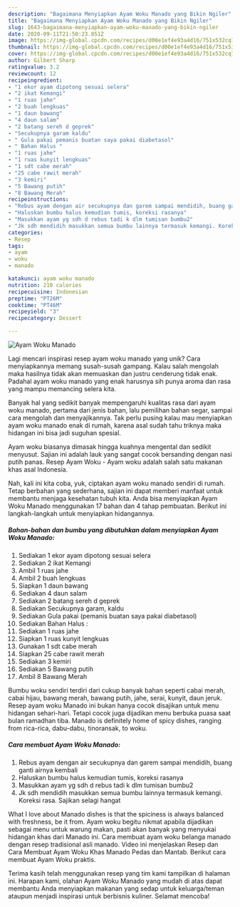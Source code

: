 ```yaml
---
description: "Bagaimana Menyiapkan Ayam Woku Manado yang Bikin Ngiler"
title: "Bagaimana Menyiapkan Ayam Woku Manado yang Bikin Ngiler"
slug: 1643-bagaimana-menyiapkan-ayam-woku-manado-yang-bikin-ngiler
date: 2020-09-11T21:50:23.851Z
image: https://img-global.cpcdn.com/recipes/d00e1ef4e93a4d16/751x532cq70/ayam-woku-manado-foto-resep-utama.jpg
thumbnail: https://img-global.cpcdn.com/recipes/d00e1ef4e93a4d16/751x532cq70/ayam-woku-manado-foto-resep-utama.jpg
cover: https://img-global.cpcdn.com/recipes/d00e1ef4e93a4d16/751x532cq70/ayam-woku-manado-foto-resep-utama.jpg
author: Gilbert Sharp
ratingvalue: 3.2
reviewcount: 12
recipeingredient:
- "1 ekor ayam dipotong sesuai selera"
- "2 ikat Kemangi"
- "1 ruas jahe"
- "2 buah lengkuas"
- "1 daun bawang"
- "4 daun salam"
- "2 batang sereh d geprek"
- "Secukupnya garam kaldu"
- " Gula pakai pemanis buatan saya pakai diabetasol"
- " Bahan Halus "
- "1 ruas jahe"
- "1 ruas kunyit lengkuas"
- "1 sdt cabe merah"
- "25 cabe rawit merah"
- "3 kemiri"
- "5 Bawang putih"
- "8 Bawang Merah"
recipeinstructions:
- "Rebus ayam dengan air secukupnya dan garem sampai mendidih, buang ganti airnya kembali"
- "Haluskan bumbu halus kemudian tumis, koreksi rasanya"
- "Masukkan ayam yg sdh d rebus tadi k dlm tumisan bumbu2"
- "Jk sdh mendidih masukkan semua bumbu lainnya termasuk kemangi. Koreksi rasa. Sajikan selagi hangat"
categories:
- Resep
tags:
- ayam
- woku
- manado

katakunci: ayam woku manado 
nutrition: 210 calories
recipecuisine: Indonesian
preptime: "PT26M"
cooktime: "PT46M"
recipeyield: "3"
recipecategory: Dessert

---
```



![Ayam Woku Manado](https://img-global.cpcdn.com/recipes/d00e1ef4e93a4d16/751x532cq70/ayam-woku-manado-foto-resep-utama.jpg)

Lagi mencari inspirasi resep ayam woku manado yang unik? Cara menyiapkannya memang susah-susah gampang. Kalau salah mengolah maka hasilnya tidak akan memuaskan dan justru cenderung tidak enak. Padahal ayam woku manado yang enak harusnya sih punya aroma dan rasa yang mampu memancing selera kita.

Banyak hal yang sedikit banyak mempengaruhi kualitas rasa dari ayam woku manado, pertama dari jenis bahan, lalu pemilihan bahan segar, sampai cara mengolah dan menyajikannya. Tak perlu pusing kalau mau menyiapkan ayam woku manado enak di rumah, karena asal sudah tahu triknya maka hidangan ini bisa jadi suguhan spesial.

Ayam woku biasanya dimasak hingga kuahnya mengental dan sedikit menyusut. Sajian ini adalah lauk yang sangat cocok bersanding dengan nasi putih panas. Resep Ayam Woku - Ayam woku adalah salah satu makanan khas asal Indonesia.


Nah, kali ini kita coba, yuk, ciptakan ayam woku manado sendiri di rumah. Tetap berbahan yang sederhana, sajian ini dapat memberi manfaat untuk membantu menjaga kesehatan tubuh kita. Anda bisa menyiapkan Ayam Woku Manado menggunakan 17 bahan dan 4 tahap pembuatan. Berikut ini langkah-langkah untuk menyiapkan hidangannya.

<!--inarticleads1-->

##### Bahan-bahan dan bumbu yang dibutuhkan dalam menyiapkan Ayam Woku Manado:

1. Sediakan 1 ekor ayam dipotong sesuai selera
1. Sediakan 2 ikat Kemangi
1. Ambil 1 ruas jahe
1. Ambil 2 buah lengkuas
1. Siapkan 1 daun bawang
1. Sediakan 4 daun salam
1. Sediakan 2 batang sereh d geprek
1. Sediakan Secukupnya garam, kaldu
1. Sediakan  Gula pakai (pemanis buatan saya pakai diabetasol)
1. Sediakan  Bahan Halus :
1. Sediakan 1 ruas jahe
1. Siapkan 1 ruas kunyit lengkuas
1. Gunakan 1 sdt cabe merah
1. Siapkan 25 cabe rawit merah
1. Sediakan 3 kemiri
1. Sediakan 5 Bawang putih
1. Ambil 8 Bawang Merah


Bumbu woku sendiri terdiri dari cukup banyak bahan seperti cabai merah, cabai hijau, bawang merah, bawang putih, jahe, serai, kunyit, daun jeruk. Resep ayam woku Manado ini bukan hanya cocok disajikan untuk menu hidangan sehari-hari. Tetapi cocok juga dijadikan menu berbuka puasa saat bulan ramadhan tiba. Manado is definitely home of spicy dishes, ranging from rica-rica, dabu-dabu, tinoransak, to woku. 

<!--inarticleads2-->

##### Cara membuat Ayam Woku Manado:

1. Rebus ayam dengan air secukupnya dan garem sampai mendidih, buang ganti airnya kembali
1. Haluskan bumbu halus kemudian tumis, koreksi rasanya
1. Masukkan ayam yg sdh d rebus tadi k dlm tumisan bumbu2
1. Jk sdh mendidih masukkan semua bumbu lainnya termasuk kemangi. Koreksi rasa. Sajikan selagi hangat


What I love about Manado dishes is that the spiciness is always balanced with freshness, be it from. Ayam woku begitu nikmat apabila dijadikan sebagai menu untuk warung makan, pasti akan banyak yang menyukai hidangan khas dari Manado ini. Cara membuat ayam woku belanga manado dengan resep tradisional asli manado. Video ini menjelaskan Resep dan Cara Membuat Ayam Woku Khas Manado Pedas dan Mantab. Berikut cara membuat Ayam Woku praktis. 

Terima kasih telah menggunakan resep yang tim kami tampilkan di halaman ini. Harapan kami, olahan Ayam Woku Manado yang mudah di atas dapat membantu Anda menyiapkan makanan yang sedap untuk keluarga/teman ataupun menjadi inspirasi untuk berbisnis kuliner. Selamat mencoba!
